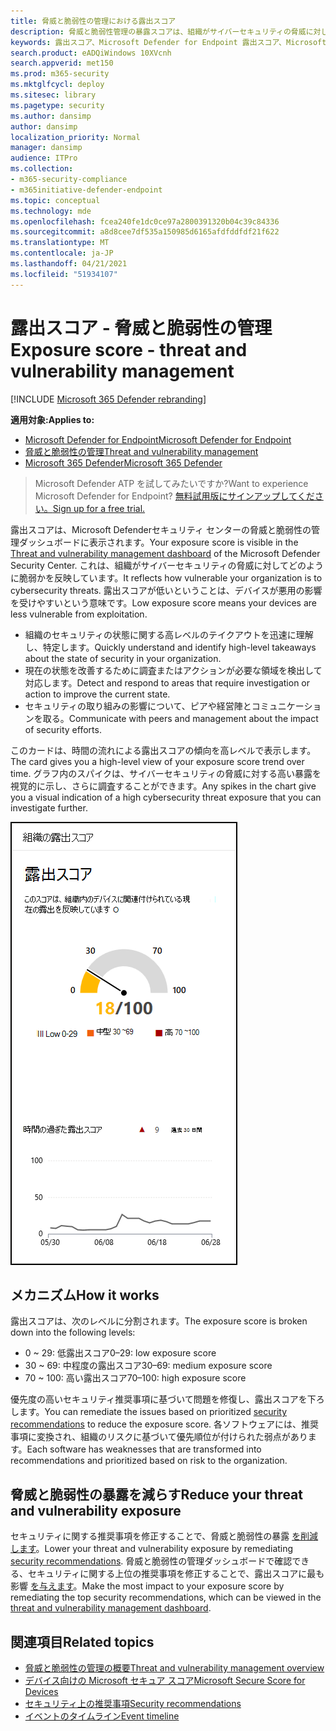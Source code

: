 ```yaml
---
title: 脅威と脆弱性の管理における露出スコア
description: 脅威と脆弱性管理の暴露スコアは、組織がサイバーセキュリティの脅威に対してどのように脆弱かを反映しています。
keywords: 露出スコア、Microsoft Defender for Endpoint 露出スコア、Microsoft Defender for Endpoint tvm 露出スコア、組織の露出スコア、tvm 組織の露出スコア、脅威と脆弱性の管理、Microsoft Defender for Endpoint
search.product: eADQiWindows 10XVcnh
search.appverid: met150
ms.prod: m365-security
ms.mktglfcycl: deploy
ms.sitesec: library
ms.pagetype: security
ms.author: dansimp
author: dansimp
localization_priority: Normal
manager: dansimp
audience: ITPro
ms.collection:
- m365-security-compliance
- m365initiative-defender-endpoint
ms.topic: conceptual
ms.technology: mde
ms.openlocfilehash: fcea240fe1dc0ce97a2800391320b04c39c84336
ms.sourcegitcommit: a8d8cee7df535a150985d6165afdfddfdf21f622
ms.translationtype: MT
ms.contentlocale: ja-JP
ms.lasthandoff: 04/21/2021
ms.locfileid: "51934107"
---
```

# <a name="exposure-score---threat-and-vulnerability-management"></a><span data-ttu-id="63799-104">露出スコア - 脅威と脆弱性の管理</span><span class="sxs-lookup"><span data-stu-id="63799-104">Exposure score - threat and vulnerability management</span></span>

[!INCLUDE [Microsoft 365 Defender rebranding](../../includes/microsoft-defender.md)]

<span data-ttu-id="63799-105">**適用対象:**</span><span class="sxs-lookup"><span data-stu-id="63799-105">**Applies to:**</span></span>

- [<span data-ttu-id="63799-106">Microsoft Defender for Endpoint</span><span class="sxs-lookup"><span data-stu-id="63799-106">Microsoft Defender for Endpoint</span></span>](https://go.microsoft.com/fwlink/?linkid=2154037)
- [<span data-ttu-id="63799-107">脅威と脆弱性の管理</span><span class="sxs-lookup"><span data-stu-id="63799-107">Threat and vulnerability management</span></span>](next-gen-threat-and-vuln-mgt.md)
- [<span data-ttu-id="63799-108">Microsoft 365 Defender</span><span class="sxs-lookup"><span data-stu-id="63799-108">Microsoft 365 Defender</span></span>](https://go.microsoft.com/fwlink/?linkid=2118804)

><span data-ttu-id="63799-109">Microsoft Defender ATP を試してみたいですか?</span><span class="sxs-lookup"><span data-stu-id="63799-109">Want to experience Microsoft Defender for Endpoint?</span></span> [<span data-ttu-id="63799-110">無料試用版にサインアップしてください。</span><span class="sxs-lookup"><span data-stu-id="63799-110">Sign up for a free trial.</span></span>](https://www.microsoft.com/microsoft-365/windows/microsoft-defender-atp?ocid=docs-wdatp-portaloverview-abovefoldlink)

<span data-ttu-id="63799-111">露出スコアは、Microsoft Defender[](tvm-dashboard-insights.md)セキュリティ センターの脅威と脆弱性の管理ダッシュボードに表示されます。</span><span class="sxs-lookup"><span data-stu-id="63799-111">Your exposure score is visible in the [Threat and vulnerability management dashboard](tvm-dashboard-insights.md) of the Microsoft Defender Security Center.</span></span> <span data-ttu-id="63799-112">これは、組織がサイバーセキュリティの脅威に対してどのように脆弱かを反映しています。</span><span class="sxs-lookup"><span data-stu-id="63799-112">It reflects how vulnerable your organization is to cybersecurity threats.</span></span> <span data-ttu-id="63799-113">露出スコアが低いということは、デバイスが悪用の影響を受けやすいという意味です。</span><span class="sxs-lookup"><span data-stu-id="63799-113">Low exposure score means your devices are less vulnerable from exploitation.</span></span>

- <span data-ttu-id="63799-114">組織のセキュリティの状態に関する高レベルのテイクアウトを迅速に理解し、特定します。</span><span class="sxs-lookup"><span data-stu-id="63799-114">Quickly understand and identify high-level takeaways about the state of security in your organization.</span></span>
- <span data-ttu-id="63799-115">現在の状態を改善するために調査またはアクションが必要な領域を検出して対応します。</span><span class="sxs-lookup"><span data-stu-id="63799-115">Detect and respond to areas that require investigation or action to improve the current state.</span></span>
- <span data-ttu-id="63799-116">セキュリティの取り組みの影響について、ピアや経営陣とコミュニケーションを取る。</span><span class="sxs-lookup"><span data-stu-id="63799-116">Communicate with peers and management about the impact of security efforts.</span></span>

<span data-ttu-id="63799-117">このカードは、時間の流れによる露出スコアの傾向を高レベルで表示します。</span><span class="sxs-lookup"><span data-stu-id="63799-117">The card gives you a high-level view of your exposure score trend over time.</span></span> <span data-ttu-id="63799-118">グラフ内のスパイクは、サイバーセキュリティの脅威に対する高い暴露を視覚的に示し、さらに調査することができます。</span><span class="sxs-lookup"><span data-stu-id="63799-118">Any spikes in the chart give you a visual indication of a high cybersecurity threat exposure that you can investigate further.</span></span>

![露出スコア カード](images/tvm_exp_score.png)

## <a name="how-it-works"></a><span data-ttu-id="63799-120">メカニズム</span><span class="sxs-lookup"><span data-stu-id="63799-120">How it works</span></span>

<span data-ttu-id="63799-121">露出スコアは、次のレベルに分割されます。</span><span class="sxs-lookup"><span data-stu-id="63799-121">The exposure score is broken down into the following levels:</span></span>

- <span data-ttu-id="63799-122">0 ~ 29: 低露出スコア</span><span class="sxs-lookup"><span data-stu-id="63799-122">0–29: low exposure score</span></span>
- <span data-ttu-id="63799-123">30 ~ 69: 中程度の露出スコア</span><span class="sxs-lookup"><span data-stu-id="63799-123">30–69: medium exposure score</span></span>
- <span data-ttu-id="63799-124">70 ~ 100: 高い露出スコア</span><span class="sxs-lookup"><span data-stu-id="63799-124">70–100: high exposure score</span></span>

<span data-ttu-id="63799-125">優先度の高いセキュリティ推奨事項に基づいて問題を修復[](tvm-security-recommendation.md)し、露出スコアを下ろします。</span><span class="sxs-lookup"><span data-stu-id="63799-125">You can remediate the issues based on prioritized [security recommendations](tvm-security-recommendation.md) to reduce the exposure score.</span></span> <span data-ttu-id="63799-126">各ソフトウェアには、推奨事項に変換され、組織のリスクに基づいて優先順位が付けられた弱点があります。</span><span class="sxs-lookup"><span data-stu-id="63799-126">Each software has weaknesses that are transformed into recommendations and prioritized based on risk to the organization.</span></span>

## <a name="reduce-your-threat-and-vulnerability-exposure"></a><span data-ttu-id="63799-127">脅威と脆弱性の暴露を減らす</span><span class="sxs-lookup"><span data-stu-id="63799-127">Reduce your threat and vulnerability exposure</span></span>

<span data-ttu-id="63799-128">セキュリティに関する推奨事項を修正することで、脅威と脆弱性の暴露 [を削減します](tvm-security-recommendation.md)。</span><span class="sxs-lookup"><span data-stu-id="63799-128">Lower your threat and vulnerability exposure by remediating [security recommendations](tvm-security-recommendation.md).</span></span> <span data-ttu-id="63799-129">脅威と脆弱性の管理ダッシュボードで確認できる、セキュリティに関する上位の推奨事項を修正することで、露出スコアに最も影響 [を与えます](tvm-dashboard-insights.md)。</span><span class="sxs-lookup"><span data-stu-id="63799-129">Make the most impact to your exposure score by remediating the top security recommendations, which can be viewed in the [threat and vulnerability management dashboard](tvm-dashboard-insights.md).</span></span>

## <a name="related-topics"></a><span data-ttu-id="63799-130">関連項目</span><span class="sxs-lookup"><span data-stu-id="63799-130">Related topics</span></span>

- [<span data-ttu-id="63799-131">脅威と脆弱性の管理の概要</span><span class="sxs-lookup"><span data-stu-id="63799-131">Threat and vulnerability management overview</span></span>](next-gen-threat-and-vuln-mgt.md)
- [<span data-ttu-id="63799-132">デバイス向けの Microsoft セキュア スコア</span><span class="sxs-lookup"><span data-stu-id="63799-132">Microsoft Secure Score for Devices</span></span>](tvm-microsoft-secure-score-devices.md)
- [<span data-ttu-id="63799-133">セキュリティ上の推奨事項</span><span class="sxs-lookup"><span data-stu-id="63799-133">Security recommendations</span></span>](tvm-security-recommendation.md)
- [<span data-ttu-id="63799-134">イベントのタイムライン</span><span class="sxs-lookup"><span data-stu-id="63799-134">Event timeline</span></span>](threat-and-vuln-mgt-event-timeline.md)
